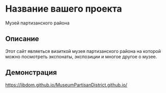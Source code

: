 # Название вашего проекта
Музей партизанского района
## Описание
Этот сайт являеться визиткой музея партизанского района на которой можно посмотреть экспонаты, экспозиции и многое другое о музее. 
## Демонстрация
https://libdom.github.io/MuseumPartisanDistrict.github.io/
